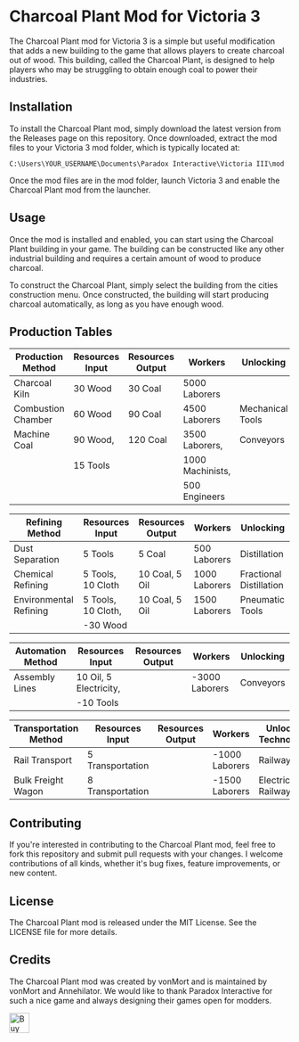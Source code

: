 # Charcoal Plant Mod for Victoria 3

The Charcoal Plant mod for Victoria 3 is a simple but useful modification that adds a new building to the game that allows players to create charcoal out of wood. This building, called the Charcoal Plant, is designed to help players who may be struggling to obtain enough coal to power their industries.

## Installation

To install the Charcoal Plant mod, simply download the latest version from the Releases page on this repository. Once downloaded, extract the mod files to your Victoria 3 mod folder, which is typically located at:

```
C:\Users\YOUR_USERNAME\Documents\Paradox Interactive\Victoria III\mod
```

Once the mod files are in the mod folder, launch Victoria 3 and enable the Charcoal Plant mod from the launcher.

## Usage

Once the mod is installed and enabled, you can start using the Charcoal Plant building in your game. The building can be constructed like any other industrial building and requires a certain amount of wood to produce charcoal.

To construct the Charcoal Plant, simply select the building from the cities construction menu. Once constructed, the building will start producing charcoal automatically, as long as you have enough wood.

## Production Tables

| Production Method      | Resources Input        | Resources Output | Workers          | Unlocking               | 
|------------------------|------------------------|------------------|------------------|-------------------------|
| Charcoal Kiln          | 30 Wood                | 30 Coal          | 5000 Laborers    |                         |
| Combustion Chamber     | 60 Wood                | 90 Coal          | 4500 Laborers    | Mechanical Tools        |
| Machine Coal           | 90 Wood,               | 120 Coal         | 3500 Laborers,   | Conveyors               |
|                        | 15 Tools               |                  | 1000 Machinists, |                         |
|                        |                        |                  | 500 Engineers    |                         |
    
    
| Refining Method        | Resources Input        | Resources Output | Workers          | Unlocking               |
|------------------------|------------------------|------------------|------------------|-------------------------|
| Dust Separation        | 5 Tools                | 5 Coal           | 500 Laborers     | Distillation            |
| Chemical Refining      | 5 Tools, 10 Cloth      | 10 Coal, 5 Oil   | 1000 Laborers    | Fractional Distillation |
| Environmental Refining | 5 Tools, 10 Cloth,     | 10 Coal, 5 Oil   | 1500 Laborers    | Pneumatic Tools         |
|                        | -30 Wood               |                  |                  |                         |


| Automation Method      | Resources Input        | Resources Output | Workers          | Unlocking               |
|------------------------|------------------------|------------------|------------------|-------------------------|
| Assembly Lines         | 10 Oil, 5 Electricity, |                  | -3000 Laborers   | Conveyors               |
|                        | -10 Tools         

| Transportation Method  | Resources Input        | Resources Output | Workers          | Unlocking Technologies  |
|------------------------|------------------------|------------------|------------------|-------------------------|
| Rail Transport         | 5 Transportation       |                  | -1000 Laborers   | Railways                |
| Bulk Freight Wagon     | 8 Transportation       |                  | -1500 Laborers   | Electric Railways       |


## Contributing

If you're interested in contributing to the Charcoal Plant mod, feel free to fork this repository and submit pull requests with your changes. I welcome contributions of all kinds, whether it's bug fixes, feature improvements, or new content.

## License

The Charcoal Plant mod is released under the MIT License. See the LICENSE file for more details.

## Credits

The Charcoal Plant mod was created by vonMort and is maintained by vonMort and Annehilator. We would like to thank Paradox Interactive for such a nice game and always designing their games open for modders.

<a href='https://ko-fi.com/O4O5KT0QC' target='_blank'><img height='36' style='border:0px;height:36px;' src='https://storage.ko-fi.com/cdn/kofi3.png?v=3' border='0' alt='Buy Me a Coffee at ko-fi.com' /></a>